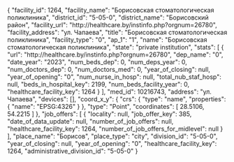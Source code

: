 {
    "facility_id": 1264,
    "facility_name": "Борисовская стоматологическая поликлиника",
    "district_id": "5-05-0",
    "district_name": "Борисовский район",
    "facility_url": "http:\/\/healthcare.by\/instinfo.php?orgnum=26780",
    "facility_address": "ул. Чапаева",
    "title": "Борисовская стоматологическая поликлиника",
    "facility_type": "0",
    "ap_1": "1",
    "name": "Борисовская стоматологическая поликлиника",
    "state": "private institution",
    "stats": [
        {
            "url": "http:\/\/healthcare.by\/instinfo.php?orgnum=26780",
            "dep_name": "0",
            "date_year": "2023",
            "num_beds_dep": 0,
            "num_deps_year": 0,
            "num_doctors_dep": 0,
            "num_doctors_med": 0,
            "year_of_closing": null,
            "year_of_opening": "0",
            "num_nurse_in_hosp": null,
            "total_nub_staf_hosp": null,
            "beds_in_hospital_key": 2199,
            "num_beds_facility_year": 0,
            "healthcare_facility_key": 1264
        }
    ],
    "med_id": 10216743,
    "address": "ул. Чапаева",
    "devices": [],
    "coord_x_y": {
        "crs": {
            "type": "name",
            "properties": {
                "name": "EPSG:4326"
            }
        },
        "type": "Point",
        "coordinates": [
            28.5106,
            54.2215
        ]
    },
    "job_offers": [
        {
            "locality": null,
            "job_offer_key": 385,
            "date_of_data_update": null,
            "number_of_job_offers": null,
            "healthcare_facility_key": 1264,
            "number_of_job_offers_for_midlevel": null
        }
    ],
    "place_name": "Борисов",
    "place_type": "city",
    "division_id": "5-05-0",
    "year_of_closing": null,
    "year_of_opening": "0",
    "healthcare_facility_key": 1264,
    "administrative_division_id": "5-05-0"
}